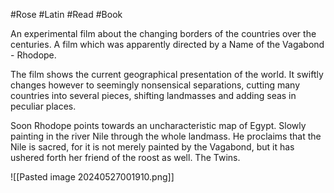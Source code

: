 #Rose #Latin #Read #Book 

An experimental film about the changing borders of the countries over the centuries. A film which was apparently directed by a Name of the Vagabond - Rhodope.

The film shows the current geographical presentation of the world. It swiftly changes however to seemingly nonsensical separations, cutting many countries into several pieces, shifting landmasses and adding seas in peculiar places.

Soon Rhodope points towards an uncharacteristic map of Egypt. Slowly painting in the river Nile through the whole landmass. He proclaims that the Nile is sacred, for it is not merely painted by the Vagabond, but it has ushered forth her friend of the roost as well. The Twins.

![[Pasted image 20240527001910.png]]